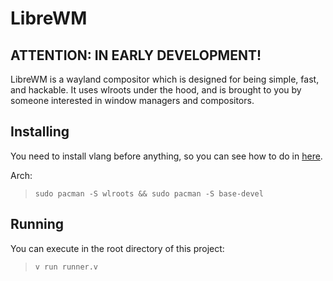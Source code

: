 # LibreWM

## ATTENTION: IN EARLY DEVELOPMENT!

LibreWM is a wayland compositor which is designed for being simple, fast, and hackable. It uses wlroots under the hood, and is brought to you by someone interested in
window managers and compositors.

## Installing
You need to install vlang before anything, so you can see how to do in [here](https://vlang.io).

Arch:
> `sudo pacman -S wlroots && sudo pacman -S base-devel`

## Running
You can execute in the root directory of this project:
> `v run runner.v`

